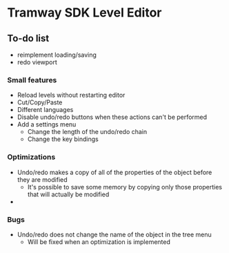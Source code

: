 # Tramway SDK Level Editor

## To-do list
- reimplement loading/saving
- redo viewport


### Small features
- Reload levels without restarting editor
- Cut/Copy/Paste
- Different languages
- Disable undo/redo buttons when these actions can't be performed
- Add a settings menu
	- Change the length of the undo/redo chain
	- Change the key bindings

### Optimizations
- Undo/redo makes a copy of all of the properties of the object before they are modified
	- It's possible to save some memory by copying only those properties that will actually be modified
- 

### Bugs
- Undo/redo does not change the name of the object in the tree menu
	- Will be fixed when an optimization is implemented